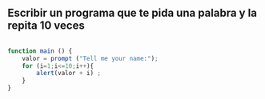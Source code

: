 
## Escribir un programa que te pida una palabra y la repita 10 veces

``` js

function main () {
    valor = prompt ("Tell me your name:");
    for (i=1;i<=10;i++){
        alert(valor + i) ;
    }
}

```
